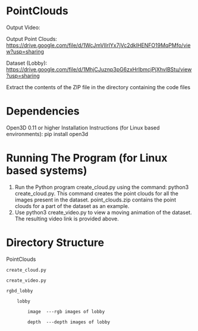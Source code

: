 # PointClouds

Output Video: 

Output Point Clouds: https://drive.google.com/file/d/1WcJmVIIrlYx7jVc2dklHENFO19MqPMfo/view?usp=sharing

Dataset (Lobby): https://drive.google.com/file/d/1MhjCJuznp3pG6zxHrIbmcjPjXhvlBStu/view?usp=sharing

Extract the contents of the ZIP file in the directory containing the code files

# Dependencies
Open3D 0.11 or higher
Installation Instructions (for Linux based environments): pip install open3d

# Running The Program (for Linux based systems)

1. Run the Python program create_cloud.py using the command: python3 create_cloud.py. This command creates the point clouds for all the images present in the dataset. point_clouds.zip contains the point clouds for a part of the dataset as an example.
2. Use python3 create_video.py to view a moving animation of the dataset. The resulting video link is provided above.

# Directory Structure

PointClouds

    create_cloud.py
    
    create_video.py
    
    rgbd_lobby
    
        lobby
        
            image  ---rgb images of lobby
            
            depth  ---depth images of lobby
